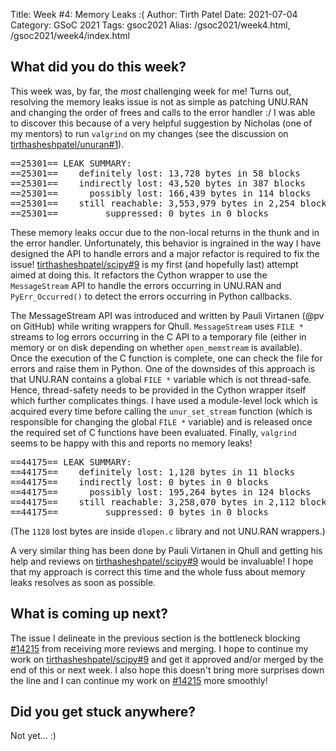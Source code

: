 Title: Week #4: Memory Leaks :(
Author: Tirth Patel
Date: 2021-07-04
Category: GSoC 2021
Tags: gsoc2021
Alias: /gsoc2021/week4.html, /gsoc2021/week4/index.html

<h2>What did you do this week?</h2>

<p>This week was, by far, the <i>most</i> challenging week for me! Turns out, resolving the memory leaks issue is not as simple as patching UNU.RAN and changing the order of frees and calls to the error handler :/ I was able to discover this because of a very helpful suggestion by Nicholas (one of my mentors) to run <code>valgrind</code> on my changes (see the discussion on <a href="https://github.com/tirthasheshpatel/unuran/pull/1">tirthasheshpatel/unuran#1</a>).</p>

<pre>==25301== LEAK SUMMARY:
==25301==    definitely lost: 13,728 bytes in 58 blocks
==25301==    indirectly lost: 43,520 bytes in 387 blocks
==25301==      possibly lost: 166,439 bytes in 114 blocks
==25301==    still reachable: 3,553,979 bytes in 2,254 blocks
==25301==         suppressed: 0 bytes in 0 blocks
</pre>

<p>These memory leaks occur due to the non-local returns in the thunk and in the error handler. Unfortunately, this behavior is ingrained in the way I have designed the API to handle errors and a major refactor is required to fix the issue! <a href="https://github.com/tirthasheshpatel/scipy/pull/9">tirthasheshpatel/scipy#9</a> is my first (and hopefully last) attempt aimed at doing this. It refactors the Cython wrapper to use the <code>MessageStream</code> API to handle the errors occurring in UNU.RAN and <code>PyErr_Occurred()</code> to detect the errors occurring in Python callbacks.</p>

<p>The MessageStream API was introduced and written by Pauli Virtanen (@pv on GitHub) while writing wrappers for Qhull. <code>MessageStream</code> uses <code>FILE *</code> streams to log errors occurring in the C API to a temporary file (either in memory or on disk depending on whether <code>open_memstream</code> is available). Once the execution of the C function is complete, one can check the file for errors and raise them in Python. One of the downsides of this approach is that UNU.RAN contains a global <code>FILE *</code> variable which is not thread-safe. Hence, thread-safety needs to be provided in the Cython wrapper itself which further complicates things. I have used a module-level lock which is acquired every time before calling the <code>unur_set_stream</code> function (which is responsible for changing the global <code>FILE *</code> variable) and is released once the required set of C functions have been evaluated. Finally, <code>valgrind</code> seems to be happy with this and reports no memory leaks!</p>

<pre>==44175== LEAK SUMMARY:
==44175==    definitely lost: 1,128 bytes in 11 blocks
==44175==    indirectly lost: 0 bytes in 0 blocks
==44175==      possibly lost: 195,264 bytes in 124 blocks
==44175==    still reachable: 3,258,070 bytes in 2,112 blocks
==44175==         suppressed: 0 bytes in 0 blocks
</pre>

<p>(The <code>1128</code> lost bytes are inside <code>dlopen.c</code> library and not UNU.RAN wrappers.)</p>

<p>A very similar thing has been done by Pauli Virtanen in Qhull and getting his help and reviews on <a href="https://github.com/tirthasheshpatel/scipy/pull/9">tirthasheshpatel/scipy#9</a> would be invaluable! I hope that my approach is correct this time and the whole fuss about memory leaks resolves as soon as possible.</p>

<h2>What is coming up next?</h2>

The issue I delineate in the previous section is the bottleneck blocking <a href="https://github.com/scipy/scipy/pull/14215">#14215</a> from receiving more reviews and merging. I hope to continue my work on <a href="https://github.com/tirthasheshpatel/scipy/pull/9">tirthasheshpatel/scipy#9</a> and get it approved and/or merged by the end of this or next week. I also hope this doesn't bring more surprises down the line and I can continue my work on <a href="https://github.com/scipy/scipy/pull/14215">#14215</a> more smoothly!

<h2>Did you get stuck anywhere?</h2>

Not yet... :)
